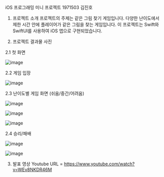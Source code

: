 iOS 프로그래밍 미니 프로젝트
1971503 김진호

1. 프로젝트 소개
프로젝트의 주제는 같은 그림 찾기 게임입니다.
다양한 난이도에서 제한 시간 안에 플레이어가 같은 그림을 찾는 게임입니다.
이 프로젝트는 Swift와 SwiftUI를 사용하여 iOS 앱으로 구현되었습니다.

2. 프로젝트 결과물 사진

2.1 첫 화면
   
   
 ![image](https://github.com/jinhokim0131/PictureMatchGame/assets/144882285/a87c6e5b-f79b-447d-9ae4-c0f99b00ad2f)







2.2 게임 입장


![image](https://github.com/jinhokim0131/PictureMatchGame/assets/144882285/b64d75df-4cde-4671-974c-3d0687d22e92)

2.3 난이도별 게임 화면 (쉬움/중간/어려움)


![image](https://github.com/jinhokim0131/PictureMatchGame/assets/144882285/0a983844-5f4a-4b6b-87bb-b9c523286fe9)





![image](https://github.com/jinhokim0131/PictureMatchGame/assets/144882285/91d2f38a-86fd-4be7-b53f-9bf0a89c4db7)





![image](https://github.com/jinhokim0131/PictureMatchGame/assets/144882285/0f66cdcf-1f28-4f83-9b06-a694d22c6c6c)






2.4 승리/패배


![image](https://github.com/jinhokim0131/PictureMatchGame/assets/144882285/b77070c4-f746-4829-bbe9-b5baabd2643e)





![image](https://github.com/jinhokim0131/PictureMatchGame/assets/144882285/f024644d-0a43-4502-ab9f-c10fbebf9492)






3. 발표 영상
Youtube URL = https://www.youtube.com/watch?v=WEv8NKDR46M
